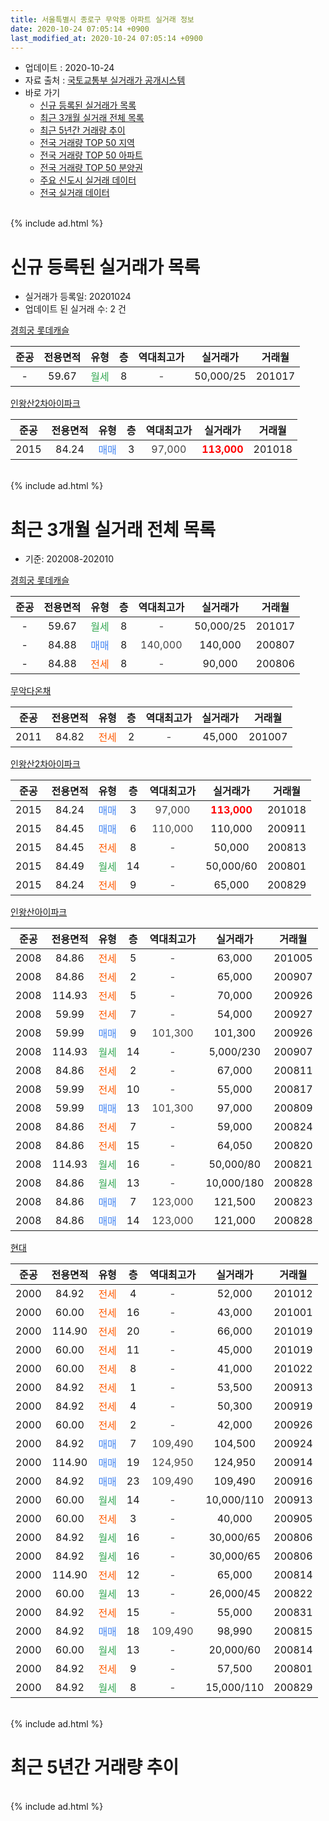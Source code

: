 ```yaml
---
title: 서울특별시 종로구 무악동 아파트 실거래 정보
date: 2020-10-24 07:05:14 +0900
last_modified_at: 2020-10-24 07:05:14 +0900
---
```


* 업데이트 : 2020-10-24
* 자료 출처 : [국토교통부 실거래가 공개시스템](http://rt.molit.go.kr)
* 바로 가기
    * [신규 등록된 실거래가 목록](#신규-등록된-실거래가-목록)
    * [최근 3개월 실거래 전체 목록](#최근-3개월-실거래-전체-목록)
    * [최근 5년간 거래량 추이](#최근-5년간-거래량-추이)
    * [전국 거래량 TOP 50 지역](https://inasie.github.io/apt-trade-info/최근-3개월-전국에서-가장-거래가-많이-발생한-지역)
    * [전국 거래량 TOP 50 아파트](https://inasie.github.io/apt-trade-info/최근-3개월-전국에서-가장-거래가-많이-발생한-아파트)
    * [전국 거래량 TOP 50 분양권](https://inasie.github.io/apt-trade-info/최근-3개월-전국에서-가장-거래가-많이-발생한-분양권)
    * [주요 신도시 실거래 데이터](https://inasie.github.io/apt-trade-info/주요-신도시)
    * [전국 실거래 데이터](https://inasie.github.io/apt-trade-info/전국)
<br>
{% include ad.html %}
<br>

# 신규 등록된 실거래가 목록
* 실거래가 등록일: 20201024
* 업데이트 된 실거래 수: 2 건


[경희궁 롯데캐슬](https://search.naver.com/search.naver?query=%EC%84%9C%EC%9A%B8%ED%8A%B9%EB%B3%84%EC%8B%9C+%EC%A2%85%EB%A1%9C%EA%B5%AC+%EB%AC%B4%EC%95%85%EB%8F%99+%EA%B2%BD%ED%9D%AC%EA%B6%81+%EB%A1%AF%EB%8D%B0%EC%BA%90%EC%8A%AC)

|준공|전용면적|유형|층|역대최고가|실거래가|거래월|
|:---:|:---:|:---:|:---:|:---:|:---:|:---:|
|-|59.67|<span style="color:#34a853">월세</span>|8|<span style="color:#444444">-</span>|50,000/25|201017|

[인왕산2차아이파크](https://search.naver.com/search.naver?query=%EC%84%9C%EC%9A%B8%ED%8A%B9%EB%B3%84%EC%8B%9C+%EC%A2%85%EB%A1%9C%EA%B5%AC+%EB%AC%B4%EC%95%85%EB%8F%99+%EC%9D%B8%EC%99%95%EC%82%B02%EC%B0%A8%EC%95%84%EC%9D%B4%ED%8C%8C%ED%81%AC)

|준공|전용면적|유형|층|역대최고가|실거래가|거래월|
|:---:|:---:|:---:|:---:|:---:|:---:|:---:|
|2015|84.24|<span style="color:#4285f3">매매</span>|3|<span style="color:#444444">97,000</span>|<b><span style="color:#ff0000">113,000</span></b>|201018|


<br>
{% include ad.html %}
<br>

# 최근 3개월 실거래 전체 목록
* 기준: 202008-202010


[경희궁 롯데캐슬](https://search.naver.com/search.naver?query=%EC%84%9C%EC%9A%B8%ED%8A%B9%EB%B3%84%EC%8B%9C+%EC%A2%85%EB%A1%9C%EA%B5%AC+%EB%AC%B4%EC%95%85%EB%8F%99+%EA%B2%BD%ED%9D%AC%EA%B6%81+%EB%A1%AF%EB%8D%B0%EC%BA%90%EC%8A%AC)

|준공|전용면적|유형|층|역대최고가|실거래가|거래월|
|:---:|:---:|:---:|:---:|:---:|:---:|:---:|
|-|59.67|<span style="color:#34a853">월세</span>|8|<span style="color:#444444">-</span>|50,000/25|201017|
|-|84.88|<span style="color:#4285f3">매매</span>|8|<span style="color:#444444">140,000</span>|140,000|200807|
|-|84.88|<span style="color:#ff5a00">전세</span>|8|<span style="color:#444444">-</span>|90,000|200806|

[무악다온채](https://search.naver.com/search.naver?query=%EC%84%9C%EC%9A%B8%ED%8A%B9%EB%B3%84%EC%8B%9C+%EC%A2%85%EB%A1%9C%EA%B5%AC+%EB%AC%B4%EC%95%85%EB%8F%99+%EB%AC%B4%EC%95%85%EB%8B%A4%EC%98%A8%EC%B1%84)

|준공|전용면적|유형|층|역대최고가|실거래가|거래월|
|:---:|:---:|:---:|:---:|:---:|:---:|:---:|
|2011|84.82|<span style="color:#ff5a00">전세</span>|2|<span style="color:#444444">-</span>|45,000|201007|

[인왕산2차아이파크](https://search.naver.com/search.naver?query=%EC%84%9C%EC%9A%B8%ED%8A%B9%EB%B3%84%EC%8B%9C+%EC%A2%85%EB%A1%9C%EA%B5%AC+%EB%AC%B4%EC%95%85%EB%8F%99+%EC%9D%B8%EC%99%95%EC%82%B02%EC%B0%A8%EC%95%84%EC%9D%B4%ED%8C%8C%ED%81%AC)

|준공|전용면적|유형|층|역대최고가|실거래가|거래월|
|:---:|:---:|:---:|:---:|:---:|:---:|:---:|
|2015|84.24|<span style="color:#4285f3">매매</span>|3|<span style="color:#444444">97,000</span>|<b><span style="color:#ff0000">113,000</span></b>|201018|
|2015|84.45|<span style="color:#4285f3">매매</span>|6|<span style="color:#444444">110,000</span>|110,000|200911|
|2015|84.45|<span style="color:#ff5a00">전세</span>|8|<span style="color:#444444">-</span>|50,000|200813|
|2015|84.49|<span style="color:#34a853">월세</span>|14|<span style="color:#444444">-</span>|50,000/60|200801|
|2015|84.24|<span style="color:#ff5a00">전세</span>|9|<span style="color:#444444">-</span>|65,000|200829|

[인왕산아이파크](https://search.naver.com/search.naver?query=%EC%84%9C%EC%9A%B8%ED%8A%B9%EB%B3%84%EC%8B%9C+%EC%A2%85%EB%A1%9C%EA%B5%AC+%EB%AC%B4%EC%95%85%EB%8F%99+%EC%9D%B8%EC%99%95%EC%82%B0%EC%95%84%EC%9D%B4%ED%8C%8C%ED%81%AC)

|준공|전용면적|유형|층|역대최고가|실거래가|거래월|
|:---:|:---:|:---:|:---:|:---:|:---:|:---:|
|2008|84.86|<span style="color:#ff5a00">전세</span>|5|<span style="color:#444444">-</span>|63,000|201005|
|2008|84.86|<span style="color:#ff5a00">전세</span>|2|<span style="color:#444444">-</span>|65,000|200907|
|2008|114.93|<span style="color:#ff5a00">전세</span>|5|<span style="color:#444444">-</span>|70,000|200926|
|2008|59.99|<span style="color:#ff5a00">전세</span>|7|<span style="color:#444444">-</span>|54,000|200927|
|2008|59.99|<span style="color:#4285f3">매매</span>|9|<span style="color:#444444">101,300</span>|101,300|200926|
|2008|114.93|<span style="color:#34a853">월세</span>|14|<span style="color:#444444">-</span>|5,000/230|200907|
|2008|84.86|<span style="color:#ff5a00">전세</span>|2|<span style="color:#444444">-</span>|67,000|200811|
|2008|59.99|<span style="color:#ff5a00">전세</span>|10|<span style="color:#444444">-</span>|55,000|200817|
|2008|59.99|<span style="color:#4285f3">매매</span>|13|<span style="color:#444444">101,300</span>|97,000|200809|
|2008|84.86|<span style="color:#ff5a00">전세</span>|7|<span style="color:#444444">-</span>|59,000|200824|
|2008|84.86|<span style="color:#ff5a00">전세</span>|15|<span style="color:#444444">-</span>|64,050|200820|
|2008|114.93|<span style="color:#34a853">월세</span>|16|<span style="color:#444444">-</span>|50,000/80|200821|
|2008|84.86|<span style="color:#34a853">월세</span>|13|<span style="color:#444444">-</span>|10,000/180|200828|
|2008|84.86|<span style="color:#4285f3">매매</span>|7|<span style="color:#444444">123,000</span>|121,500|200823|
|2008|84.86|<span style="color:#4285f3">매매</span>|14|<span style="color:#444444">123,000</span>|121,000|200828|

[현대](https://search.naver.com/search.naver?query=%EC%84%9C%EC%9A%B8%ED%8A%B9%EB%B3%84%EC%8B%9C+%EC%A2%85%EB%A1%9C%EA%B5%AC+%EB%AC%B4%EC%95%85%EB%8F%99+%ED%98%84%EB%8C%80)

|준공|전용면적|유형|층|역대최고가|실거래가|거래월|
|:---:|:---:|:---:|:---:|:---:|:---:|:---:|
|2000|84.92|<span style="color:#ff5a00">전세</span>|4|<span style="color:#444444">-</span>|52,000|201012|
|2000|60.00|<span style="color:#ff5a00">전세</span>|16|<span style="color:#444444">-</span>|43,000|201001|
|2000|114.90|<span style="color:#ff5a00">전세</span>|20|<span style="color:#444444">-</span>|66,000|201019|
|2000|60.00|<span style="color:#ff5a00">전세</span>|11|<span style="color:#444444">-</span>|45,000|201019|
|2000|60.00|<span style="color:#ff5a00">전세</span>|8|<span style="color:#444444">-</span>|41,000|201022|
|2000|84.92|<span style="color:#ff5a00">전세</span>|1|<span style="color:#444444">-</span>|53,500|200913|
|2000|84.92|<span style="color:#ff5a00">전세</span>|4|<span style="color:#444444">-</span>|50,300|200919|
|2000|60.00|<span style="color:#ff5a00">전세</span>|2|<span style="color:#444444">-</span>|42,000|200926|
|2000|84.92|<span style="color:#4285f3">매매</span>|7|<span style="color:#444444">109,490</span>|104,500|200924|
|2000|114.90|<span style="color:#4285f3">매매</span>|19|<span style="color:#444444">124,950</span>|124,950|200914|
|2000|84.92|<span style="color:#4285f3">매매</span>|23|<span style="color:#444444">109,490</span>|109,490|200916|
|2000|60.00|<span style="color:#34a853">월세</span>|14|<span style="color:#444444">-</span>|10,000/110|200913|
|2000|60.00|<span style="color:#ff5a00">전세</span>|3|<span style="color:#444444">-</span>|40,000|200905|
|2000|84.92|<span style="color:#34a853">월세</span>|16|<span style="color:#444444">-</span>|30,000/65|200806|
|2000|84.92|<span style="color:#34a853">월세</span>|16|<span style="color:#444444">-</span>|30,000/65|200806|
|2000|114.90|<span style="color:#ff5a00">전세</span>|12|<span style="color:#444444">-</span>|65,000|200814|
|2000|60.00|<span style="color:#34a853">월세</span>|13|<span style="color:#444444">-</span>|26,000/45|200822|
|2000|84.92|<span style="color:#ff5a00">전세</span>|15|<span style="color:#444444">-</span>|55,000|200831|
|2000|84.92|<span style="color:#4285f3">매매</span>|18|<span style="color:#444444">109,490</span>|98,990|200815|
|2000|60.00|<span style="color:#34a853">월세</span>|13|<span style="color:#444444">-</span>|20,000/60|200814|
|2000|84.92|<span style="color:#ff5a00">전세</span>|9|<span style="color:#444444">-</span>|57,500|200801|
|2000|84.92|<span style="color:#34a853">월세</span>|8|<span style="color:#444444">-</span>|15,000/110|200829|


<br>
{% include ad.html %}
<br>

# 최근 5년간 거래량 추이


<div style="width:100%;">
    <canvas id="deal_progress" height="200"></canvas>
</div>

<script>
new Chart(document.getElementById("deal_progress"), {
    type: 'line',
    data: {
        labels: ['201510','201511','201512','201601','201602','201603','201604','201605','201606','201607','201608','201609','201610','201611','201612','201701','201702','201703','201704','201705','201706','201707','201708','201709','201710','201711','201712','201801','201802','201803','201804','201805','201806','201807','201808','201809','201810','201811','201812','201901','201902','201903','201904','201905','201906','201907','201908','201909','201910','201911','201912','202001','202002','202003','202004','202005','202006','202007','202008','202009','202010'],
        datasets: [{
            label: '매매',
            pointRadius: 1,
            data: [13, 8, 5, 4, 8, 7, 13, 17, 16, 14, 24, 19, 14, 13, 10, 10, 10, 12, 4, 21, 20, 21, 7, 14, 12, 27, 14, 26, 17, 6, 8, 5, 7, 9, 29, 7, 2, 3, 0, 1, 1, 4, 1, 10, 14, 13, 5, 10, 22, 25, 6, 3, 10, 4, 1, 10, 17, 14, 5, 5, 1],
            borderColor: "rgba(255, 201, 14, 1)",
            backgroundColor: "rgba(255, 201, 14, 0.5)",
            fill: false,
            lineTension: 0
        },{
            label: '전월세',
            pointRadius: 1,
            data: [26, 13, 25, 18, 21, 12, 12, 11, 11, 17, 13, 12, 10, 7, 18, 15, 24, 14, 9, 16, 10, 13, 21, 13, 14, 18, 21, 22, 17, 15, 7, 12, 16, 14, 15, 12, 8, 7, 17, 31, 31, 30, 21, 16, 24, 14, 19, 14, 13, 22, 21, 22, 16, 10, 6, 11, 17, 8, 18, 9, 8],
            borderColor: "rgba(0, 141, 185, 1)",
            backgroundColor: "rgba(0, 141, 185, 0.5)",
            fill: false,
            lineTension: 0
        }
        ]
    },
    options: {
        responsive: true,
        title: {
            display: false
        },
        tooltips: {
            mode: 'index',
            intersect: false
        },
        hover: {
            mode: 'nearest',
            intersect: true
        },
        scales: {
            xAxes: [{
                display: true,
                scaleLabel: {
                    display: true,
                    labelString: '년/월'
                }
            }],
            yAxes: [{
                display: true,
                ticks: {
                    suggestedMin: 0,
                },
                scaleLabel: {
                    display: true,
                    labelString: '실거래 수'
                }
            }]
        }
    }
});

</script>


<br>
{% include ad.html %}
<br>

